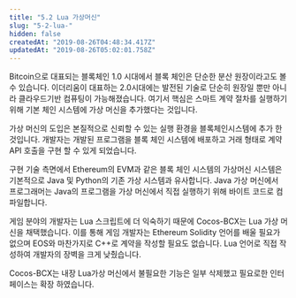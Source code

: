 ```yaml
---
title: "5.2 Lua 가상머신"
slug: "5-2-lua-"
hidden: false
createdAt: "2019-08-26T04:48:34.417Z"
updatedAt: "2019-08-26T05:02:01.758Z"
---
```

Bitcoin으로 대표되는 블록체인 1.0 시대에서 블록 체인은 단순한 분산 원장이라고도 볼수 있습니다. 이더리움이 대표하는 2.0시대에는 발전된 기술로 단순히 원장일 뿐만 아니라 클라우드기반 컴퓨팅이 가능해졌습니다. 여기서 핵심은 스마트 계약 절차를 실행하기 위해 기본 체인 시스템에 가상 머신을 추가했다는 것입니다.

가상 머신의 도입은 본질적으로 신뢰할 수 있는 실행 환경을 블록체인시스템에 추가 한 것입니다. 개발자는 개발된 프로그램을 블록 체인 시스템에 배포하고 거래 형태로 계약 API 호출을 구현 할 수 있게 되었습니다.

구현 기술 측면에서 Ethereum의 EVM과 같은 블록 체인 시스템의 가상머신 시스템은 기본적으로 Java 및 Python의 기존 가상 시스템과 유사합니다. Java 가상 머신에서 프로그래머는 Java의 프로그램을 가상 머신에서 직접 실행하기 위해 바이트 코드로 컴파일합니다.

게임 분야의 개발자는 Lua 스크립트에 더 익숙하기 때문에 Cocos-BCX는 Lua 가상 머신을 채택했습니다. 이를 통해 게임 개발자는 Ethereum Solidity 언어를 배울 필요가 없으며 EOS와 마찬가지로 C++로 계약을 작성할 필요도 없습니다. Lua 언어로 직접 작성하여 개발자의 장벽을 크게 낮췄습니다.

Cocos-BCX는 내장 Lua가상 머신에서 불필요한 기능은 일부 삭제했고 필요로한 인터페이스는 확장 하였습니다.